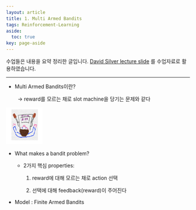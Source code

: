 ```yaml
---
layout: article
title: 1. Multi Armed Bandits
tags: Reinforcement-Learning
aside:
  toc: true
key: page-aside
---
```


수업들은 내용을 요약 정리한 글입니다.
[David Silver lecture slide](https://www.davidsilver.uk/teaching/) 를 수업자료로 활용하였습니다.

* * *


- Multi Armed Bandits이란?

  &nbsp;&nbsp;-> reward를 모르는 채로 slot machine을 당기는 문제와 같다

<img src="https://raw.githubusercontent.com/LoteeYoon/LoteeYoon.github.io/master/_posts/_assets/slot_machine.png" width="100" height="100">

- What makes a bandit problem?

  - 2가지 핵심 properties:

    1) reward에 대해 모르는 채로 action 선택

    2) 선택에 대해 feedback(reward)이 주어진다


- Model : Finite Armed Bandits
